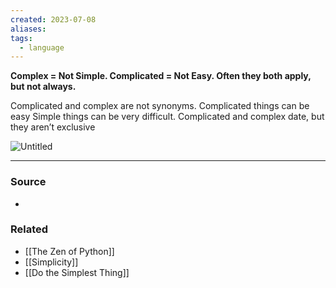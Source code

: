 ```yaml
---
created: 2023-07-08
aliases: 
tags:
  - language
---
```

**Complex = Not Simple. Complicated = Not Easy. Often they both apply, but not always.**

Complicated and complex are not synonyms. Complicated things can be easy  Simple things can be very difficult. Complicated and complex date, but they aren’t exclusive  

![Untitled](Untitled%2081.png)

---

### Source
- 

### Related
- [[The Zen of Python]]
- [[Simplicity]]
- [[Do the Simplest Thing]]